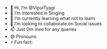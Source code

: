 - 👋 Hi, I’m @VipulTyagi
- 👀 I’m interested in Singing
- 🌱 I’m currently learning what not to learn
- 💞️ I’m looking to collaborate on Social issues
- 📫 Just Dm mee for any queries
- 😄 Pronouns: 
- ⚡ Fun fact: 

<!---
VipulTyagii/VipulTyagii is a ✨ special ✨ repository because its `README.md` (this file) appears on your GitHub profile.
You can click the Preview link to take a look at your changes.
--->
